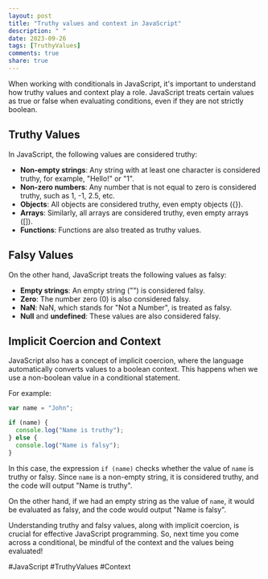 ```yaml
---
layout: post
title: "Truthy values and context in JavaScript"
description: " "
date: 2023-09-26
tags: [TruthyValues]
comments: true
share: true
---
```


When working with conditionals in JavaScript, it's important to understand how truthy values and context play a role. JavaScript treats certain values as true or false when evaluating conditions, even if they are not strictly boolean.

## Truthy Values
In JavaScript, the following values are considered truthy:
- **Non-empty strings**: Any string with at least one character is considered truthy, for example, "Hello!" or "1".
- **Non-zero numbers**: Any number that is not equal to zero is considered truthy, such as 1, -1, 2.5, etc.
- **Objects**: All objects are considered truthy, even empty objects ({}).
- **Arrays**: Similarly, all arrays are considered truthy, even empty arrays ([]).
- **Functions**: Functions are also treated as truthy values.

## Falsy Values
On the other hand, JavaScript treats the following values as falsy:
- **Empty strings**: An empty string ("") is considered falsy.
- **Zero**: The number zero (0) is also considered falsy.
- **NaN**: NaN, which stands for "Not a Number", is treated as falsy.
- **Null** and **undefined**: These values are also considered falsy.

## Implicit Coercion and Context
JavaScript also has a concept of implicit coercion, where the language automatically converts values to a boolean context. This happens when we use a non-boolean value in a conditional statement.

For example:
```javascript
var name = "John";

if (name) {
  console.log("Name is truthy");
} else {
  console.log("Name is falsy");
}
```

In this case, the expression `if (name)` checks whether the value of `name` is truthy or falsy. Since `name` is a non-empty string, it is considered truthy, and the code will output "Name is truthy".

On the other hand, if we had an empty string as the value of `name`, it would be evaluated as falsy, and the code would output "Name is falsy".

Understanding truthy and falsy values, along with implicit coercion, is crucial for effective JavaScript programming. So, next time you come across a conditional, be mindful of the context and the values being evaluated!

#JavaScript #TruthyValues #Context